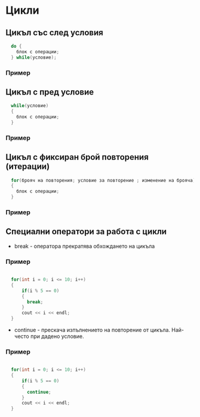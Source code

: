 # Цикли

## Цикъл със след условия

``` c++
  do {
    блок с операции;
  } while(условие);
```

### Пример

## Цикъл с пред условие

```c++
  while(условие)
  {
    блок с операции;
  }
```

### Пример

## Цикъл с фиксиран брой повторения (итерации)

```c++
  for(брояч на повторения; условие за повторение ; изменение на брояча)
  {
    блок с операции;
  }
```

### Пример

## Специални оператори за работа с цикли

- break - оператора прекратява обхождането на цикъла

### Пример

``` c++
  
  for(int i = 0; i <= 10; i++)
  {
      if(i % 5 == 0)
      {
        break;
      }
      cout << i << endl; 
  }

```

- continue - прескача изпълнението на повторение от цикъла. Най-често при дадено условие.

### Пример

``` c++
  
  for(int i = 0; i <= 10; i++)
  {
      if(i % 5 == 0)
      {
        continue;
      }
      cout << i << endl; 
  }

```
